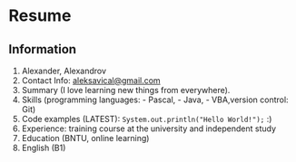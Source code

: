 # Resume
## Information

1. Alexander, Alexandrov
2. Contact Info: aleksavical@gmail.com
3. Summary (I love learning new things from everywhere).
4. Skills (programming languages: - Pascal, - Java, - VBA,version control: Git)
5. Code examples (LATEST): `System.out.println("Hello World!");` :)
6. Experience: training course at the university and independent study
7. Education (BNTU, online learning)
8. English (B1)